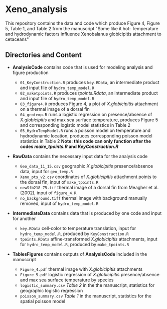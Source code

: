 # Xeno_analysis

This repository contains the data and code which produce Figure 4, Figure 5, Table 1, and Table 2 from the manuscript "Some like it hot: Temperature and hydrodynamic factors influence Xenobalanus globicipitis attachment to cetaceans"

## Directories and Content
* **AnalysisCode** contains code that is used for modeling analysis and figure production
	+ `01_KeyConstruction.R` produces `key.RData`, an intermediate product and input file of `hydro_temp_model.R`
	+ `02_maketpoints.R` produces *tpoints.Rdata*, an intermediate product and input file of `hydro_temp_model.R`
	+ `03_figure4.R` produces Figure 4, a plot of *X.globicipitis* attachment on a thermal image of a dorsal fin
	+ `04_geotemp.R` runs a logistic regression on presence/absence of *X.globicipitis* and max sea surface temperature, produces Figure 5 and corresponding logistic model statistics in Table 2
	+ `05_HydroTempModel.R` runs a poisson model on temperature and hydrodynamic location, produces corresponding poisson model statistics in Table 2 **Note: this code can only function after the codes *make_tpoints.R* and *KeyConstruction.R*** 
	
* **RawData** contains the necessary input data for the analysis code
	+ `Geo_data_11_15.csv` geographic *X.globicipitis* presence/absence data, input for `geo_temp.R` 
	+ `Xeno_pts_v2.csv` coordinates of *X.globicipitis* attachment points to the dorsal fin, input of `make_tpoints.R`
	+ `newSfb218-75.tif` thermal image of a dorsal fin from Meagher et al. (2002), input of `figure_4.R`
	+ `no_background.tiff` thermal image with background manually removed, input of `hydro_temp_model.R`
	
* **IntermediateData** contains data that is produced by one code and input for another
	+ `key.RData` cell-color to temperature translation, input for `hydro_temp_model.R`, produced by `KeyConstruction.R`
	+ `tpoints.RData` affine-transformed *X.globicipitis* attachments, input for `hydro_temp_model.R`, produced by `make_tpoints.R`

* **TablesFigures** contains outputs of **AnalysisCode** included in the manuscript
	+ `Figure_4.pdf` thermal image with *X.globicipitis* attachments
	+ `Figure_5.pdf` logistic regression of *X.globicipitis* presence/absence and max sea surface temperature by species
	+ `logistic_summary.csv` *Table 2* in the the manuscript, statistics for geographic logistic regression
	+ `poisson_summary.csv` *Table 1* in the manuscript, statistics for the spatial poisson model
	

